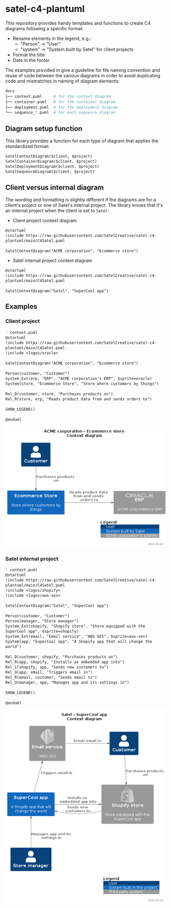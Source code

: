 # satel-c4-plantuml

This repository provides handy templates and functions to create C4 diagrams
following a specific format:

* Rename elements in the legend, e.g.:
    * "Person" → "User"
    * "system" → "System built by Satel" for client projects
* Format the title
* Date in the footer

The examples provided in  give a guideline for file naming convention and reuse of code
between the various diagrams in order to avoid duplicating code and mismatches in naming
of diagram elements:

```bash
docs
├── context.puml     # for the context diagram
├── container.puml   # for the container diagram
├── deployment.puml  # for the deployment diagram
└── sequence_*.puml  # for each sequence diagram
```

## Diagram setup function

This library provides a function for each type of diagram that applies the standardized
format:

```plantuml
SatelContextDiagram($client, $project)
SatelContainerDiagram($client, $project)
SatelDeploymentDiagram($client, $project)
SatelSequenceDiagram($client, $project)
```

## Client versus internal diagram

The wording and formatting is slightly different if the diagrams are for a client's project
or one of Satel's internal project. The library knows that it's an internal project when
the client is set to `Satel`:

* Client project context diagram
```plantuml
@startuml
!include https://raw.githubusercontent.com/SatelCreative/satel-c4-plantuml/main/C4Satel.puml

SatelContextDiagram("ACME corporation", "Ecommerce store")
```
* Satel internal project context diagram
```plantuml
@startuml
!include https://raw.githubusercontent.com/SatelCreative/satel-c4-plantuml/main/C4Satel.puml

SatelContextDiagram("Satel", "SuperCool app")
```

## Examples

### Client project

```plantuml
' context.puml
@startuml
!include https://raw.githubusercontent.com/SatelCreative/satel-c4-plantuml/main/C4Satel.puml
!include <logos/oracle>

SatelContextDiagram("ACME corporation", "Ecommerce store")

Person(customer, "Customer")
System_Ext(erp, "ERP", "ACME corporation's ERP", $sprite=oracle)
System(store, "Ecommerce Store", "Store where customers by things")

Rel_D(customer, store, "Purchases products on")
Rel_R(store, erp, "Reads product data from and sends orders to")

SHOW_LEGEND()

@enduml
```

![Example of a context diagram for a client project](README.png)

### Satel internal project


```plantuml
' context.puml
@startuml
!include https://raw.githubusercontent.com/SatelCreative/satel-c4-plantuml/main/C4Satel.puml
!include <logos/shopify>
!include <logos/aws-ses>

SatelContextDiagram("Satel", "SuperCool app")

Person(customer, "Customer")
Person(manager, "Store manager")
System_Ext(shopify, "Shopify store", "Store equipped with the SuperCool app", $sprite=shopify)
System_Ext(email, "Email service", "AWS SES", $sprite=aws-ses)
System(app, "SuperCool app", "A Shopify app that will change the world")

Rel_D(customer, shopify, "Purchases products on")
Rel_R(app, shopify, "Installs as embedded app into")
Rel_L(shopify, app, "Sends new customers to")
Rel_U(app, email, "Triggers email in")
Rel_R(email, customer, "Sends email to")
Rel_U(manager, app, "Manages app and its settings in")

SHOW_LEGEND()

@enduml
```

![Example of a context diagram for an internal project](README_001.png)
